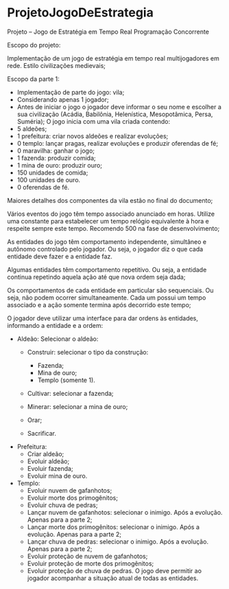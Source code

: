 # ProjetoJogoDeEstrategia
Projeto – Jogo de Estratégia em Tempo Real Programação Concorrente

Escopo do projeto:

Implementação de um jogo de estratégia em tempo real multijogadores em rede. Estilo
civilizações medievais;

Escopo da parte 1:
- Implementação de parte do jogo: vila;
- Considerando apenas 1 jogador;
- Antes de iniciar o jogo o jogador deve informar o seu nome e escolher a sua civilização
(Acádia, Babilônia, Helenística, Mesopotâmica, Persa, Suméria);
O jogo inicia com uma vila criada contendo:
- 5 aldeões;
- 1 prefeitura: criar novos aldeões e realizar evoluções;
- 0 templo: lançar pragas, realizar evoluções e produzir oferendas de fé;
- 0 maravilha: ganhar o jogo;
- 1 fazenda: produzir comida;
- 1 mina de ouro: produzir ouro;
- 150 unidades de comida;
- 100 unidades de ouro.
- 0 oferendas de fé.

Maiores detalhes dos componentes da vila estão no final do documento;

Vários eventos do jogo têm tempo associado anunciado em horas. Utilize uma constante
para estabelecer um tempo relógio equivalente à hora e respeite sempre este tempo.
Recomendo 500 na fase de desenvolvimento;

As entidades do jogo têm comportamento independente, simultâneo e autônomo controlado
pelo jogador. Ou seja, o jogador diz o que cada entidade deve fazer e a entidade faz.

Algumas entidades têm comportamento repetitivo. Ou seja, a entidade continua repetindo
aquela ação até que nova ordem seja dada;

Os comportamentos de cada entidade em particular são sequenciais. Ou seja, não podem
ocorrer simultaneamente. Cada um possui um tempo associado e a ação somente termina
após decorrido este tempo;

O jogador deve utilizar uma interface para dar ordens às entidades, informando a entidade e a ordem:
- Aldeão: Selecionar o aldeão:
  - Construir: selecionar o tipo da construção:
    - Fazenda;
    - Mina de ouro;
    - Templo (somente 1).

  - Cultivar: selecionar a fazenda;
  - Minerar: selecionar a mina de ouro;
  - Orar;
  - Sacrificar.
- Prefeitura:
  - Criar aldeão;
  - Evoluir aldeão;
  - Evoluir fazenda;
  - Evoluir mina de ouro.
- Templo:
  - Evoluir nuvem de gafanhotos;
  - Evoluir morte dos primogênitos;
  - Evoluir chuva de pedras;
  - Lançar nuvem de gafanhotos: selecionar o inimigo. Após a evolução. Apenas para a parte 2;
  - Lançar morte dos primogênitos: selecionar o inimigo. Após a evolução. Apenas para a parte 2;
  - Lançar chuva de pedras: selecionar o inimigo. Após a evolução. Apenas para a parte 2;
  - Evoluir proteção de nuvem de gafanhotos;
  - Evoluir proteção de morte dos primogênitos;
  - Evoluir proteção de chuva de pedras.
O jogo deve permitir ao jogador acompanhar a situação atual de todas as entidades.

